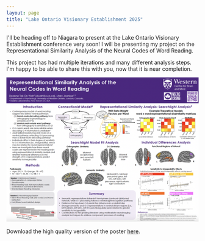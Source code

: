 ```yaml
---
layout: page
title: "Lake Ontario Visionary Establishment 2025"
---
```


I'll be heading off to Niagara to present at the Lake Ontario Visionary Establishment conference very soon! I will be presenting my project on the Representational Similarity Analysis of the Neural Codes of Word Reading.

This project has had multiple iterations and many different analysis steps. I'm happy to be able to share this with you, now that it is near completion.


![image](../assets/images/LOVE_Poster_Feb2025_3.png)

Download the high quality version of the poster [here](../assets/images/LOVE_Poster_Feb2025_3.pdf).
